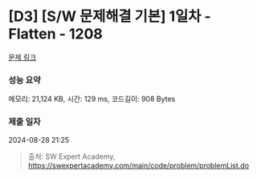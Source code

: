 # [D3] [S/W 문제해결 기본] 1일차 - Flatten - 1208 

[문제 링크](https://swexpertacademy.com/main/code/problem/problemDetail.do?contestProbId=AV139KOaABgCFAYh) 

### 성능 요약

메모리: 21,124 KB, 시간: 129 ms, 코드길이: 908 Bytes

### 제출 일자

2024-08-28 21:25



> 출처: SW Expert Academy, https://swexpertacademy.com/main/code/problem/problemList.do